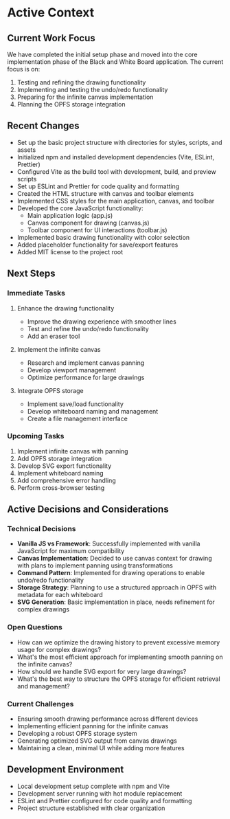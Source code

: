 # Active Context

## Current Work Focus
We have completed the initial setup phase and moved into the core implementation phase of the Black and White Board application. The current focus is on:

1. Testing and refining the drawing functionality
2. Implementing and testing the undo/redo functionality
3. Preparing for the infinite canvas implementation
4. Planning the OPFS storage integration

## Recent Changes
- Set up the basic project structure with directories for styles, scripts, and assets
- Initialized npm and installed development dependencies (Vite, ESLint, Prettier)
- Configured Vite as the build tool with development, build, and preview scripts
- Set up ESLint and Prettier for code quality and formatting
- Created the HTML structure with canvas and toolbar elements
- Implemented CSS styles for the main application, canvas, and toolbar
- Developed the core JavaScript functionality:
  - Main application logic (app.js)
  - Canvas component for drawing (canvas.js)
  - Toolbar component for UI interactions (toolbar.js)
- Implemented basic drawing functionality with color selection
- Added placeholder functionality for save/export features
- Added MIT license to the project root

## Next Steps

### Immediate Tasks
1. Enhance the drawing functionality
   - Improve the drawing experience with smoother lines
   - Test and refine the undo/redo functionality
   - Add an eraser tool

2. Implement the infinite canvas
   - Research and implement canvas panning
   - Develop viewport management
   - Optimize performance for large drawings

3. Integrate OPFS storage
   - Implement save/load functionality
   - Develop whiteboard naming and management
   - Create a file management interface

### Upcoming Tasks
1. Implement infinite canvas with panning
2. Add OPFS storage integration
3. Develop SVG export functionality
4. Implement whiteboard naming
5. Add comprehensive error handling
6. Perform cross-browser testing

## Active Decisions and Considerations

### Technical Decisions
- **Vanilla JS vs Framework**: Successfully implemented with vanilla JavaScript for maximum compatibility
- **Canvas Implementation**: Decided to use canvas context for drawing with plans to implement panning using transformations
- **Command Pattern**: Implemented for drawing operations to enable undo/redo functionality
- **Storage Strategy**: Planning to use a structured approach in OPFS with metadata for each whiteboard
- **SVG Generation**: Basic implementation in place, needs refinement for complex drawings

### Open Questions
- How can we optimize the drawing history to prevent excessive memory usage for complex drawings?
- What's the most efficient approach for implementing smooth panning on the infinite canvas?
- How should we handle SVG export for very large drawings?
- What's the best way to structure the OPFS storage for efficient retrieval and management?

### Current Challenges
- Ensuring smooth drawing performance across different devices
- Implementing efficient panning for the infinite canvas
- Developing a robust OPFS storage system
- Generating optimized SVG output from canvas drawings
- Maintaining a clean, minimal UI while adding more features

## Development Environment
- Local development setup complete with npm and Vite
- Development server running with hot module replacement
- ESLint and Prettier configured for code quality and formatting
- Project structure established with clear organization
